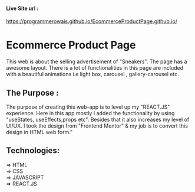 #### Live Site url :

https://programmerowais.github.io/EcommerceProductPage.github.io/

# Ecommerce Product Page

This web is about the selling advertisement of "Sneakers". The page has a awesome layout. There is a lot of
functionalities in this page are included with a beautiful animations i.e light box, carousel , gallery-carousel etc.

## The Purpose :

The purpose of creating this web-app is to level up my "REACT.JS" experience. Here in this app mostly I added the
functionality by using "useStates, useEffects,props etc". Besides that it also increases my level of UI/UX. I took
the design from "Frontend Mentor" & my job is to convert this design in HTML web form."

## Technologies:

=> HTML<br>
=> CSS<br>
=> JAVASCRIPT<br>
=> REACT.JS<br>
